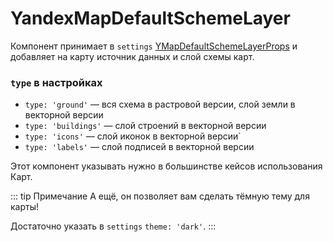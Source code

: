 # YandexMapDefaultSchemeLayer

Компонент принимает
в `settings` [YMapDefaultSchemeLayerProps](https://yandex.ru/dev/jsapi30/doc/ru/ref/#YMapDefaultSchemeLayerProps) и
добавляет на карту источник данных и слой схемы карт.

### `type` в настройках
- `type: 'ground'` — вся схема в растровой версии, слой земли в векторной версии
- `type: 'buildings'` — слой строений в векторной версии
- `type: 'icons'` — слой иконок в векторной версии`
- `type: 'labels'` — слой подписей в векторной версии

Этот компонент указывать нужно в большинстве кейсов использования Карт.

::: tip Примечание
А ещё, он позволяет вам сделать тёмную тему для карты!

Достаточно указать в `settings` `theme: 'dark'`.
:::
